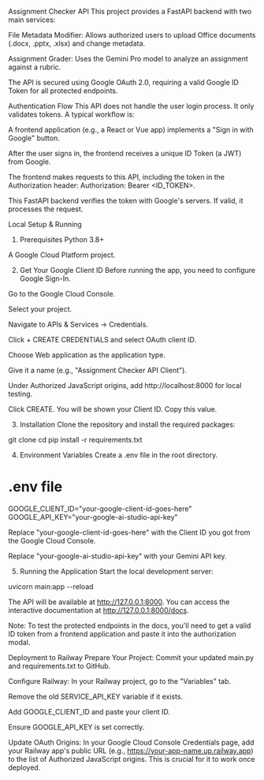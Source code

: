 Assignment Checker API
This project provides a FastAPI backend with two main services:

File Metadata Modifier: Allows authorized users to upload Office documents (.docx, .pptx, .xlsx) and change metadata.

Assignment Grader: Uses the Gemini Pro model to analyze an assignment against a rubric.

The API is secured using Google OAuth 2.0, requiring a valid Google ID Token for all protected endpoints.

Authentication Flow
This API does not handle the user login process. It only validates tokens. A typical workflow is:

A frontend application (e.g., a React or Vue app) implements a "Sign in with Google" button.

After the user signs in, the frontend receives a unique ID Token (a JWT) from Google.

The frontend makes requests to this API, including the token in the Authorization header: Authorization: Bearer <ID_TOKEN>.

This FastAPI backend verifies the token with Google's servers. If valid, it processes the request.

Local Setup & Running
1. Prerequisites
Python 3.8+

A Google Cloud Platform project.

2. Get Your Google Client ID
Before running the app, you need to configure Google Sign-In.

Go to the Google Cloud Console.

Select your project.

Navigate to APIs & Services -> Credentials.

Click + CREATE CREDENTIALS and select OAuth client ID.

Choose Web application as the application type.

Give it a name (e.g., "Assignment Checker API Client").

Under Authorized JavaScript origins, add http://localhost:8000 for local testing.

Click CREATE. You will be shown your Client ID. Copy this value.

3. Installation
Clone the repository and install the required packages:

git clone <your-repo-url>
cd <your-repo-directory>
pip install -r requirements.txt

4. Environment Variables
Create a .env file in the root directory.

# .env file
GOOGLE_CLIENT_ID="your-google-client-id-goes-here"
GOOGLE_API_KEY="your-google-ai-studio-api-key"

Replace "your-google-client-id-goes-here" with the Client ID you got from the Google Cloud Console.

Replace "your-google-ai-studio-api-key" with your Gemini API key.

5. Running the Application
Start the local development server:

uvicorn main:app --reload

The API will be available at http://127.0.0.1:8000. You can access the interactive documentation at http://127.0.0.1:8000/docs.

Note: To test the protected endpoints in the docs, you'll need to get a valid ID token from a frontend application and paste it into the authorization modal.

Deployment to Railway
Prepare Your Project: Commit your updated main.py and requirements.txt to GitHub.

Configure Railway: In your Railway project, go to the "Variables" tab.

Remove the old SERVICE_API_KEY variable if it exists.

Add GOOGLE_CLIENT_ID and paste your client ID.

Ensure GOOGLE_API_KEY is set correctly.

Update OAuth Origins: In your Google Cloud Console Credentials page, add your Railway app's public URL (e.g., https://your-app-name.up.railway.app) to the list of Authorized JavaScript origins. This is crucial for it to work once deployed.